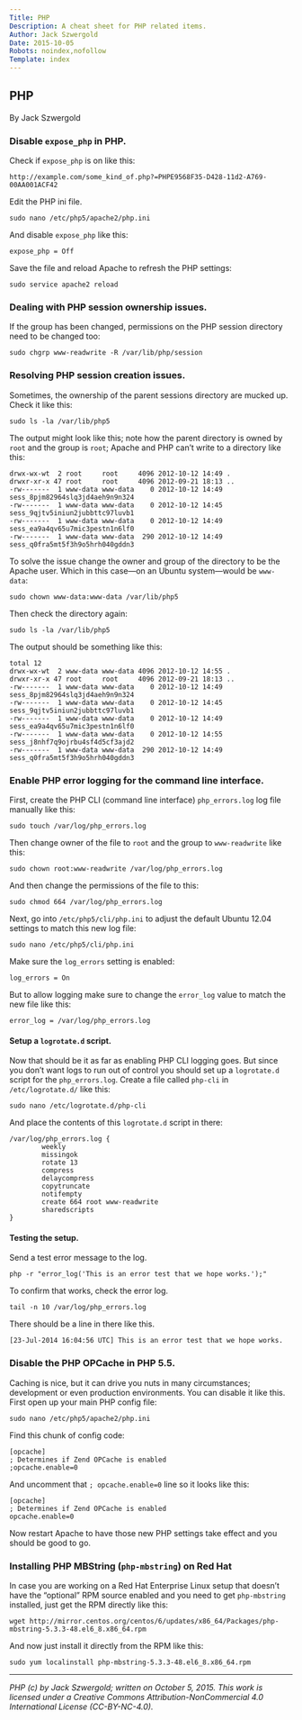 ```yaml
---
Title: PHP
Description: A cheat sheet for PHP related items.
Author: Jack Szwergold
Date: 2015-10-05
Robots: noindex,nofollow
Template: index
---
```


## PHP

By Jack Szwergold

### Disable `expose_php` in PHP.

Check if `expose_php` is on like this:

    http://example.com/some_kind_of.php?=PHPE9568F35-D428-11d2-A769-00AA001ACF42

Edit the PHP ini file.

	sudo nano /etc/php5/apache2/php.ini

And disable `expose_php` like this:

	expose_php = Off

Save the file and reload Apache to refresh the PHP settings:

	sudo service apache2 reload

### Dealing with PHP session ownership issues.

If the group has been changed, permissions on the PHP session directory need to be changed too:

    sudo chgrp www-readwrite -R /var/lib/php/session

### Resolving PHP session creation issues.

Sometimes, the ownership of the parent sessions directory are mucked up. Check it like this:

	sudo ls -la /var/lib/php5

The output might look like this; note how the parent directory is owned by `root` and the group is `root`; Apache and PHP can’t write to a directory like this:

	drwx-wx-wt  2 root     root     4096 2012-10-12 14:49 .
	drwxr-xr-x 47 root     root     4096 2012-09-21 18:13 ..
	-rw-------  1 www-data www-data    0 2012-10-12 14:49 sess_8pjm82964slq3jd4aeh9n9n324
	-rw-------  1 www-data www-data    0 2012-10-12 14:45 sess_9qjtv5iniun2jubbttc97luvb1
	-rw-------  1 www-data www-data    0 2012-10-12 14:49 sess_ea9a4qv65u7mic3pestn1n6lf0
	-rw-------  1 www-data www-data  290 2012-10-12 14:49 sess_q0fra5mt5f3h9o5hrh040gddn3

To solve the issue change the owner and group of the directory to be the Apache user. Which in this case—on an Ubuntu system—would be `www-data`:

	sudo chown www-data:www-data /var/lib/php5

Then check the directory again:

	sudo ls -la /var/lib/php5

The output should be something like this:

	total 12
	drwx-wx-wt  2 www-data www-data 4096 2012-10-12 14:55 .
	drwxr-xr-x 47 root     root     4096 2012-09-21 18:13 ..
	-rw-------  1 www-data www-data    0 2012-10-12 14:49 sess_8pjm82964slq3jd4aeh9n9n324
	-rw-------  1 www-data www-data    0 2012-10-12 14:45 sess_9qjtv5iniun2jubbttc97luvb1
	-rw-------  1 www-data www-data    0 2012-10-12 14:49 sess_ea9a4qv65u7mic3pestn1n6lf0
	-rw-------  1 www-data www-data    0 2012-10-12 14:55 sess_j8nhf7q9ojrbu4sf4d5cf3ajd2
	-rw-------  1 www-data www-data  290 2012-10-12 14:49 sess_q0fra5mt5f3h9o5hrh040gddn3

### Enable PHP error logging for the command line interface.

First, create the PHP CLI (command line interface) `php_errors.log` log file manually like this:

    sudo touch /var/log/php_errors.log

Then change owner of the file to `root` and the group to `www-readwrite` like this:

    sudo chown root:www-readwrite /var/log/php_errors.log

And then change the permissions of the file to this:

    sudo chmod 664 /var/log/php_errors.log

Next, go into `/etc/php5/cli/php.ini` to adjust the default Ubuntu 12.04 settings to match this new log file:

	sudo nano /etc/php5/cli/php.ini

Make sure the `log_errors` setting is enabled:

	log_errors = On

But to allow logging make sure to change the `error_log` value to match the new file like this:

	error_log = /var/log/php_errors.log

#### Setup a `logrotate.d` script.

Now that should be it as far as enabling PHP CLI logging goes. But since you don’t want logs to run out of control you should set up a `logrotate.d` script for the `php_errors.log`. Create a file called `php-cli` in `/etc/logrotate.d/` like this:

	sudo nano /etc/logrotate.d/php-cli

And place the contents of this `logrotate.d` script in there:

	/var/log/php_errors.log {
	        weekly
	        missingok
	        rotate 13
	        compress
	        delaycompress
	        copytruncate
	        notifempty
	        create 664 root www-readwrite
	        sharedscripts
	}

#### Testing the setup.

Send a test error message to the log.

    php -r "error_log('This is an error test that we hope works.');"

To confirm that works, check the error log.

    tail -n 10 /var/log/php_errors.log

There should be a line in there like this.

	[23-Jul-2014 16:04:56 UTC] This is an error test that we hope works.

### Disable the PHP OPCache in PHP 5.5.

Caching is nice, but it can drive you nuts in many circumstances; development or even production environments. You can disable it like this. First open up your main PHP config file:

    sudo nano /etc/php5/apache2/php.ini

Find this chunk of config code:

	[opcache]
	; Determines if Zend OPCache is enabled
	;opcache.enable=0

And uncomment that `; opcache.enable=0` line so it looks like this:

	[opcache]
	; Determines if Zend OPCache is enabled
	opcache.enable=0

Now restart Apache to have those new PHP settings take effect and you should be good to go.

### Installing PHP MBString (`php-mbstring`) on Red Hat

In case you are working on a Red Hat Enterprise Linux setup that doesn’t have the “optional” RPM source enabled and you need to get `php-mbstring` installed, just get the RPM directly like this:

	wget http://mirror.centos.org/centos/6/updates/x86_64/Packages/php-mbstring-5.3.3-48.el6_8.x86_64.rpm

And now just install it directly from the RPM like this:

	sudo yum localinstall php-mbstring-5.3.3-48.el6_8.x86_64.rpm

***

*PHP (c) by Jack Szwergold; written on October 5, 2015. This work is licensed under a Creative Commons Attribution-NonCommercial 4.0 International License (CC-BY-NC-4.0).*
